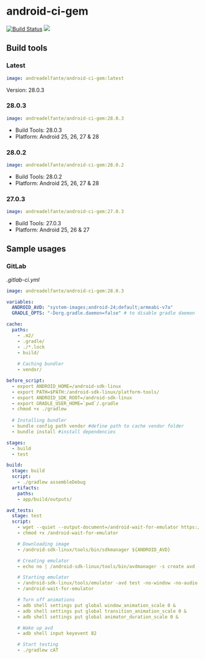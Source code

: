 # android-ci-gem

[![Build Status](https://travis-ci.org/andreadelfante/android-ci-gem.svg?branch=master)](https://travis-ci.org/andreadelfante/android-ci-gem)
[![](https://images.microbadger.com/badges/image/andreadelfante/android-ci-gem.svg)](https://microbadger.com/images/andreadelfante/android-ci-gem "Get your own image badge on microbadger.com")

## Build tools
### Latest
```yml
image: andreadelfante/android-ci-gem:latest
```
Version: 28.0.3

### 28.0.3
```yml
image: andreadelfante/android-ci-gem:28.0.3
```
- Build Tools: 28.0.3
- Platform: Android 25, 26, 27 & 28

### 28.0.2
```yml
image: andreadelfante/android-ci-gem:28.0.2
```
- Build Tools: 28.0.2
- Platform: Android 25, 26, 27 & 28

### 27.0.3
```yml
image: andreadelfante/android-ci-gem:27.0.3
```
- Build Tools: 27.0.3
- Platform: Android 25, 26 & 27

## Sample usages
### GitLab
*.gitlab-ci.yml*

```yml
image: andreadelfante/android-ci-gem:28.0.3

variables:
  ANDROID_AVD: "system-images;android-24;default;armeabi-v7a"
  GRADLE_OPTS: "-Dorg.gradle.daemon=false" # to disable gradle daemon

cache:
  paths:
    - .m2/
    - .gradle/
    - ./*.lock
    - build/
    
    # Caching bundler
    - vendor/

before_script:
  - export ANDROID_HOME=/android-sdk-linux
  - export PATH=$PATH:/android-sdk-linux/platform-tools/
  - export ANDROID_SDK_ROOT=/android-sdk-linux
  - export GRADLE_USER_HOME=`pwd`/.gradle
  - chmod +x ./gradlew
  
  # Installing bundler
  - bundle config path vendor #define path to cache vendor folder
  - bundle install #install dependencies

stages:
  - build
  - test

build:
  stage: build
  script:
    - ./gradlew assembleDebug
  artifacts:
    paths:
    - app/build/outputs/

avd_tests:
  stage: test
  script:
    - wget --quiet --output-document=/android-wait-for-emulator https://raw.githubusercontent.com/travis-ci/travis-cookbooks/0f497eb71291b52a703143c5cd63a217c8766dc9/community-cookbooks/android-sdk/files/default/android-wait-for-emulator
    - chmod +x /android-wait-for-emulator

    # Downloading image
    - /android-sdk-linux/tools/bin/sdkmanager ${ANDROID_AVD}

    # Creating emulator
    - echo no | /android-sdk-linux/tools/bin/avdmanager -s create avd -n test -k ${ANDROID_AVD}

    # Starting emulator
    - /android-sdk-linux/tools/emulator -avd test -no-window -no-audio -wipe-data &
    - /android-wait-for-emulator

    # Turn off animations
    - adb shell settings put global window_animation_scale 0 &
    - adb shell settings put global transition_animation_scale 0 &
    - adb shell settings put global animator_duration_scale 0 &

    # Wake up avd
    - adb shell input keyevent 82

    # Start testing
    - ./gradlew cAT
```
